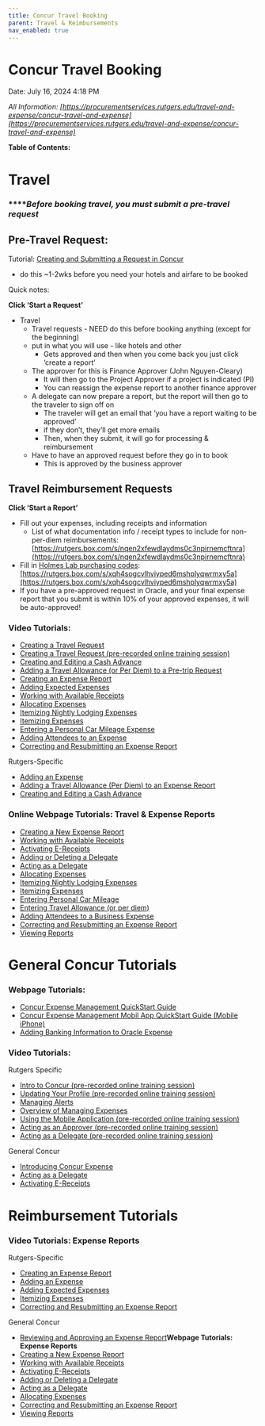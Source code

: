```yaml
---
title: Concur Travel Booking
parent: Travel & Reimbursements
nav_enabled: true 
---
```

# Concur Travel Booking 

Date: July 16, 2024 4:18 PM

*All Information: [https://procurementservices.rutgers.edu/travel-and-expense/concur-travel-and-expense](https://procurementservices.rutgers.edu/travel-and-expense/concur-travel-and-expense)* 

**Table of Contents:**

# Travel

### *****Before booking travel, you must submit a pre-travel request*

## Pre-Travel Request:

Tutorial: [Creating and Submitting a Request in Concur](https://rutgersconnect.sharepoint.com/:b:/r/sites/UPSCOE-JobAids2/Shared%20Documents/Job%20Aids/Expense%20MGMT%20Aids/Expense%20Training%20Material/Creating%20and%20Submitting%20a%20Request%20in%20Concur.pdf?csf=1&web=1&e=0s2Shv)

- do this ~1-2wks before you need your hotels and airfare to be booked

Quick notes: 

**Click ‘Start a Request’**

- Travel
    - Travel requests - NEED do this before booking anything (except for the beginning)
    - put in what you will use - like hotels and other
        - Gets approved and then when you come back you just click ‘create a report’
    - The approver for this is Finance Approver (John Nguyen-Cleary)
        - It will then go to the Project Approver if a project is indicated (PI)
        - You can reassign the expense report to another finance approver
    - A delegate can now prepare a report, but the report will then go to the traveler to sign off on
        - The traveler will get an email that ‘you have a report waiting to be approved’
        - if they don’t, they’ll get more emails
        - Then, when they submit, it will go for processing & reimbursement
    - Have to have an approved request before they go in to book
        - This is approved by the business approver

## Travel Reimbursement Requests

**Click ‘Start a Report’**

- Fill out your expenses, including receipts and information
    - List of what documentation info / receipt types to include for non-per-diem reimbursements: [https://rutgers.box.com/s/nqen2xfewdlaydms0c3npirnemcftnra](https://rutgers.box.com/s/nqen2xfewdlaydms0c3npirnemcftnra)
- Fill in [Holmes Lab purchasing codes](https://rutgers.box.com/s/xqh4sogcvlhviyped6mshplyqwrmxy5a): [https://rutgers.box.com/s/xqh4sogcvlhviyped6mshplyqwrmxy5a](https://rutgers.box.com/s/xqh4sogcvlhviyped6mshplyqwrmxy5a)
- If you have a pre-approved request in Oracle, and your final expense report that you submit is within 10% of your approved expenses, it will be auto-approved!

### Video Tutorials:

- [Creating a Travel Request](https://rutgersconnect.sharepoint.com/:v:/r/sites/UPSCOE-JobAids2/Shared%20Documents/Job%20Aids/Expense%20MGMT%20Aids/Expense%20Training%20Material/Training%20Videos/VIDEO%20-%20Creating%20a%20Travel%20Request%20(Pre-Trip%20Authorization).mp4?csf=1&web=1&e=nUiipC)
- [Creating a Travel Request (pre-recorded online training session)](https://rutgersconnect.sharepoint.com/:v:/s/TravelExpenseBPR/EaV_3plCVSxMs7FvSxDjc0cBJONj04WpI-42oLcR6pl0Fw?e=jxTPpC)
- [Creating and Editing a Cash Advance](https://rutgersconnect.sharepoint.com/:v:/s/TravelExpenseBPR/EdioX04Eii1EnGxs7VVvyHQB93MKF8BtogMDQ4zVxES2rg?e=lHXQvW)
- [Adding a Travel Allowance (or Per Diem) to a Pre-trip Request](https://rutgersconnect.sharepoint.com/:v:/s/TravelExpenseBPR/EfrmAfAhz1pJiSawm1XENjwBbH6QlQ2097S2ySUc1NbKvA?e=5nHiYt)
- [Creating an Expense Report](https://rutgersconnect.sharepoint.com/:v:/s/TravelExpenseBPR/ERz6HI8LSe1KsJsZX5W5BiwBlUfUsluNLeXulz9FNz9h2Q?e=LggerG)
- [Adding Expected Expenses](https://rutgersconnect.sharepoint.com/:v:/s/TravelExpenseBPR/ER-UWJW5XutHv3WtNMJHCRsBc97ooA0seZUtxoYyMmJ0Bw?e=EZB6M4)
- [Working with Available Receipts](https://microlearning.opensap.com/media/1_cuq8t2km)
- [Allocating Expenses](https://microlearning.opensap.com/media/1_ph5rvk6k)
- [Itemizing Nightly Lodging Expenses](https://microlearning.opensap.com/media/1_rkp26u83)
- [Itemizing Expenses](https://microlearning.opensap.com/media/1_j5vptvyk)
- [Entering a Personal Car Mileage Expense](https://microlearning.opensap.com/media/1_d1pip3e3)
- [Adding Attendees to an Expense](https://microlearning.opensap.com/media/1_gvxfrr5o)
- [Correcting and Resubmitting an Expense Report](https://microlearning.opensap.com/media/1_vwt0fpvf)

Rutgers-Specific

- [Adding an Expense](https://rutgersconnect.sharepoint.com/:v:/s/TravelExpenseBPR/ETCoLNLJgjZBvfxrwZk2IbYBNjzzqGlbvCpxM1pn7oBv_A?e=mcTyba)
- [Adding a Travel Allowance (Per Diem) to an Expense Report](https://rutgersconnect.sharepoint.com/:v:/r/sites/UPSCOE-JobAids2/Shared%20Documents/Job%20Aids/Expense%20MGMT%20Aids/Expense%20Training%20Material/Training%20Videos/VIDEO%20-%20Adding%20a%20Travel%20Allowance%20(or%20Per%20Diem)%20to%20a%20Report.mp4?csf=1&web=1&e=Z4hH4V)
- [Creating and Editing a Cash Advance](https://rutgersconnect.sharepoint.com/:v:/s/TravelExpenseBPR/EdioX04Eii1EnGxs7VVvyHQB93MKF8BtogMDQ4zVxES2rg?e=lHXQvW)

### Online Webpage Tutorials: Travel & Expense Reports

- [Creating a New Expense Report](https://dam.sap.com/mac/app/p/pdf/asset/preview/aWAmZ71?ltr=a)
- [Working with Available Receipts](https://dam.sap.com/mac/app/p/pdf/asset/preview/Si9vnBv?ltr=a)
- [Activating E-Receipts](https://dam.sap.com/mac/app/p/pdf/asset/preview/gUv81Kk?ltr=a)
- [Adding or Deleting a Delegate](https://rutgersconnect.sharepoint.com/:b:/s/UPSCOE-JobAids2/EYtLiFhem0dCqF2YbWMNLmABumj9PigalhulXbtdPyOW4A?e=rZwEJW&xsdata=MDV8MDJ8c2FtY29sZW1AZmluYW5jZS5ydXRnZXJzLmVkdXwxZDBiNjBmYmJlOGU0NmNjYWY5ZDA4ZGM4YTRhMzc1M3xiOTJkMmIyMzRkMzU0NDcwOTNmZjY5YWNhNjYzMmZmZXwxfDB8NjM4NTM3Mjk4NTYxNzM1ODc1fFVua25vd258VFdGcGJHWnNiM2Q4ZXlKV0lqb2lNQzR3TGpBd01EQWlMQ0pRSWpvaVYybHVNeklpTENKQlRpSTZJazFoYVd3aUxDSlhWQ0k2TW4wPXwwfHx8&sdata=N00zQW9OK2ZaRjdnNjBIbzJqQ3JEUkR4K2ZaWm1BbDhUci9oRXBzUytLOD0%3d)
- [Acting as a Delegate](https://dam.sap.com/mac/app/p/pdf/asset/preview/gj1VUPS?ltr=a)
- [Allocating Expenses](https://dam.sap.com/mac/app/p/pdf/asset/preview/5UjuzaB?ltr=a)
- [Itemizing Nightly Lodging Expenses](https://dam.sap.com/mac/app/p/pdf/asset/preview/E6y9cyF?ltr=a)
- [Itemizing Expenses](https://dam.sap.com/mac/app/p/pdf/asset/preview/PzCwEmW?ltr=a)
- [Entering Personal Car Mileage](https://dam.sap.com/mac/app/p/pdf/asset/preview/KUB7uc3?ltr=a)
- [Entering Travel Allowance (or per diem)](https://dam.sap.com/mac/app/p/pdf/asset/preview/modk8x6?ltr=a)
- [Adding Attendees to a Business Expense](https://dam.sap.com/mac/app/p/pdf/asset/preview/kbfy8ie?ltr=a)
- [Correcting and Resubmitting an Expense Report](https://dam.sap.com/mac/app/p/pdf/asset/preview/ZmV8gG1?ltr=a)
- [Viewing Reports](https://rutgersconnect.sharepoint.com/:b:/s/UPSCOE-JobAids2/EVPxqtbLklFLp1-YF0Cz3eABmkvoqBqaerXPlLf4Mzf5OA?e=NG4NIM&xsdata=MDV8MDJ8c2FtY29sZW1AZmluYW5jZS5ydXRnZXJzLmVkdXwxZDBiNjBmYmJlOGU0NmNjYWY5ZDA4ZGM4YTRhMzc1M3xiOTJkMmIyMzRkMzU0NDcwOTNmZjY5YWNhNjYzMmZmZXwxfDB8NjM4NTM3Mjk4NTYxNzQ5NzQ1fFVua25vd258VFdGcGJHWnNiM2Q4ZXlKV0lqb2lNQzR3TGpBd01EQWlMQ0pRSWpvaVYybHVNeklpTENKQlRpSTZJazFoYVd3aUxDSlhWQ0k2TW4wPXwwfHx8&sdata=MUN6blNvckg3cTBmeWhrQUpQVG84c2Vnc3RGYUx3THZkRjZlZkhyYlY0az0%3d)

# General Concur Tutorials

### Webpage Tutorials:

- [Concur Expense Management QuickStart Guide](https://dam.sap.com/mac/app/p/pdf/asset/preview/8kCRFEG?ltr=a)
- [Concur Expense Management Mobil App QuickStart Guide (Mobile iPhone)](https://dam.sap.com/mac/app/p/pdf/asset/preview/e4HhDXv?ltr=a)
- [Adding Banking Information to Oracle Expense](https://rutgersconnect.sharepoint.com/:b:/r/sites/UPSCOE-JobAids2/Shared%20Documents/Job%20Aids/Expense%20MGMT%20Aids/Expense%20Training%20Material/Adding%20Banking%20Information%20to%20Oracle%20Expense.pdf?csf=1&web=1&e=mH2hIz)

### **Video Tutorials:**

Rutgers Specific

- [Intro to Concur (pre-recorded online training session)](https://rutgersconnect.sharepoint.com/:v:/s/TravelExpenseBPR/ESXzVpNt2KdLmu18huwyZOcBjSq-g4ae2G1Bcjje5gQSpw?e=atDWbw)
- [Updating Your Profile (pre-recorded online training session)](https://rutgersconnect.sharepoint.com/:v:/s/TravelExpenseBPR/ETIS17JNBPNJv0fM5GFziNMB33uskftH5G0VWDlEX4--7Q?e=4goSWa)
- [Managing Alerts](https://rutgersconnect.sharepoint.com/:v:/s/TravelExpenseBPR/EaD7zOnLO5lAj1UlRW7GhskBJ-ccJDgJ-RXX0PScu4XuAw?e=pfDp9G)
- [Overview of Managing Expenses](https://rutgersconnect.sharepoint.com/:v:/s/TravelExpenseBPR/ESXkh1_ngINMlhW_oNNPV3EB2iw9u1Rng3nx8z1Ikx0dZA?e=Twsge1)
- [Using the Mobile Application (pre-recorded online training session)](https://rutgersconnect.sharepoint.com/:v:/s/TravelExpenseBPR/EX4859cHU6lNiWCdn5dKPVQBGpEBiYQpoI7WSYPgKM3uHQ?e=tKIPQG)
- [Acting as an Approver (pre-recorded online training session)](https://rutgersconnect.sharepoint.com/:v:/s/TravelExpenseBPR/EWpx05nDx7pPv0BSe85atPMB7aKZ0jIJrIPOowfRF5mhXA?e=hVU8xl)
- [Acting as a Delegate (pre-recorded online training session)](https://rutgersconnect.sharepoint.com/:v:/s/TravelExpenseBPR/EcU9Xwi-iHdHh_LJqPauhwIBkrsWf6pI2-XG7jTsoWvLfg?e=3T1qTQ)

General Concur

- [Introducing Concur Expense](https://microlearning.opensap.com/media/1_zfjdra1t)
- [Acting as a Delegate](https://microlearning.opensap.com/media/1_zczajni6)
- [Activating E-Receipts](https://microlearning.opensap.com/media/1_tx7xwtsi)

# Reimbursement Tutorials

### **Video Tutorials: Expense Reports**

Rutgers-Specific

- [Creating an Expense Report](https://rutgersconnect.sharepoint.com/:v:/s/TravelExpenseBPR/ERz6HI8LSe1KsJsZX5W5BiwBlUfUsluNLeXulz9FNz9h2Q?e=LggerG)
- [Adding an Expense](https://rutgersconnect.sharepoint.com/:v:/s/TravelExpenseBPR/ETCoLNLJgjZBvfxrwZk2IbYBNjzzqGlbvCpxM1pn7oBv_A?e=mcTyba)
- [Adding Expected Expenses](https://rutgersconnect.sharepoint.com/:v:/s/TravelExpenseBPR/ER-UWJW5XutHv3WtNMJHCRsBc97ooA0seZUtxoYyMmJ0Bw?e=EZB6M4)
- [Itemizing Expenses](https://microlearning.opensap.com/media/1_j5vptvyk)
- [Correcting and Resubmitting an Expense Report](https://microlearning.opensap.com/media/1_vwt0fpvf)

General Concur

- [Reviewing and Approving an Expense Report](https://microlearning.opensap.com/media/1_0qv0at7u)**Webpage Tutorials: Expense Reports**
- [Creating a New Expense Report](https://dam.sap.com/mac/app/p/pdf/asset/preview/aWAmZ71?ltr=a)
- [Working with Available Receipts](https://dam.sap.com/mac/app/p/pdf/asset/preview/Si9vnBv?ltr=a)
- [Activating E-Receipts](https://dam.sap.com/mac/app/p/pdf/asset/preview/gUv81Kk?ltr=a)
- [Adding or Deleting a Delegate](https://rutgersconnect.sharepoint.com/:b:/s/UPSCOE-JobAids2/EYtLiFhem0dCqF2YbWMNLmABumj9PigalhulXbtdPyOW4A?e=rZwEJW&xsdata=MDV8MDJ8c2FtY29sZW1AZmluYW5jZS5ydXRnZXJzLmVkdXwxZDBiNjBmYmJlOGU0NmNjYWY5ZDA4ZGM4YTRhMzc1M3xiOTJkMmIyMzRkMzU0NDcwOTNmZjY5YWNhNjYzMmZmZXwxfDB8NjM4NTM3Mjk4NTYxNzM1ODc1fFVua25vd258VFdGcGJHWnNiM2Q4ZXlKV0lqb2lNQzR3TGpBd01EQWlMQ0pRSWpvaVYybHVNeklpTENKQlRpSTZJazFoYVd3aUxDSlhWQ0k2TW4wPXwwfHx8&sdata=N00zQW9OK2ZaRjdnNjBIbzJqQ3JEUkR4K2ZaWm1BbDhUci9oRXBzUytLOD0%3d)
- [Acting as a Delegate](https://dam.sap.com/mac/app/p/pdf/asset/preview/gj1VUPS?ltr=a)
- [Allocating Expenses](https://dam.sap.com/mac/app/p/pdf/asset/preview/5UjuzaB?ltr=a)
- [Correcting and Resubmitting an Expense Report](https://dam.sap.com/mac/app/p/pdf/asset/preview/ZmV8gG1?ltr=a)
- [Viewing Reports](https://rutgersconnect.sharepoint.com/:b:/s/UPSCOE-JobAids2/EVPxqtbLklFLp1-YF0Cz3eABmkvoqBqaerXPlLf4Mzf5OA?e=NG4NIM&xsdata=MDV8MDJ8c2FtY29sZW1AZmluYW5jZS5ydXRnZXJzLmVkdXwxZDBiNjBmYmJlOGU0NmNjYWY5ZDA4ZGM4YTRhMzc1M3xiOTJkMmIyMzRkMzU0NDcwOTNmZjY5YWNhNjYzMmZmZXwxfDB8NjM4NTM3Mjk4NTYxNzQ5NzQ1fFVua25vd258VFdGcGJHWnNiM2Q4ZXlKV0lqb2lNQzR3TGpBd01EQWlMQ0pRSWpvaVYybHVNeklpTENKQlRpSTZJazFoYVd3aUxDSlhWQ0k2TW4wPXwwfHx8&sdata=MUN6blNvckg3cTBmeWhrQUpQVG84c2Vnc3RGYUx3THZkRjZlZkhyYlY0az0%3d)

##
